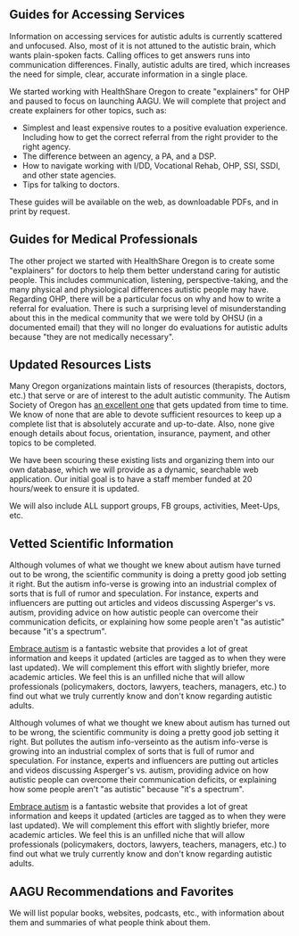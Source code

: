 ## Guides for Accessing Services
Information on accessing services for autistic adults is currently scattered and unfocused. Also, most of it is not attuned to the autistic brain, which wants plain-spoken facts. Calling offices to get answers runs into communication differences. Finally, autistic adults are tired, which increases the need for simple, clear, accurate information in a single place.

We started working with HealthShare Oregon to create "explainers" for OHP and paused to focus on launching AAGU. We will complete that project and create explainers for other topics, such as:
- Simplest and least expensive routes to a positive evaluation experience. Including how to get the correct referral from the right provider to the right agency.
- The difference between an agency, a PA, and a DSP.
- How to navigate working with I/DD, Vocational Rehab, OHP, SSI, SSDI, and other state agencies.
- Tips for talking to doctors.

These guides will be available on the web, as downloadable PDFs, and in print by request.

## Guides for Medical Professionals
The other project we started with HealthShare Oregon is to create some "explainers" for doctors to help them better understand caring for autistic people. This includes communication, listening, perspective-taking, and the many physical and physiological differences autistic people may have. Regarding OHP, there will be a particular focus on why and how to write a referral for evaluation. There is such a surprising level of misunderstanding about this in the medical community that we were told by OHSU (in a documented email) that they will no longer do evaluations for autistic adults because "they are not medically necessary".  

## Updated Resources Lists  
Many Oregon organizations maintain lists of resources (therapists, doctors, etc.) that serve or are of interest to the adult autistic community. The Autism Society of Oregon has [an excellent one](https://autismsocietyoregon.org/adult-resources/) that gets updated from time to time. We know of none that are able to devote sufficient resources to keep up a complete list that is absolutely accurate and up-to-date. Also, none give enough details about focus, orientation, insurance, payment, and other topics to be completed.

We have been scouring these existing lists and organizing them into our own database, which we will provide as a dynamic, searchable web application. Our initial goal is to have a staff member funded at 20 hours/week to ensure it is updated.

We will also include ALL support groups, FB groups, activities, Meet-Ups, etc.

## Vetted Scientific Information
Although volumes of what we thought we knew about autism have turned out to be wrong, the scientific community is doing a pretty good job setting it right. But the autism info-verse is growing into an industrial complex of sorts that is full of rumor and speculation. For instance, experts and influencers are putting out articles and videos discussing Asperger's vs. autism, providing advice on how autistic people can overcome their communication deficits, or explaining how some people aren't "as autistic" because "it's a spectrum".

[Embrace autism](https://embrace-autism.com/) is a fantastic website that provides a lot of great information and keeps it updated (articles are tagged as to when they were last updated). We will complement this effort with slightly briefer, more academic articles. We feel this is an unfilled niche that will allow professionals (policymakers, doctors, lawyers, teachers, managers, etc.) to find out what we truly currently know and don't know regarding autistic adults.

Although volumes of what we thought we knew about autism has turned out to be wrong, the scientific community is doing a pretty good job setting it right. But pollutes the autism info-verseinto as the autism info-verse is growing into an industrial complex of sorts that is full of rumor and speculation. For instance, experts and influencers are putting out articles and videos discussing Asperger's vs. autism, providing advice on how autistic people can overcome their communication deficits, or explaining how some people aren't "as autistic" because "it's a spectrum".

[Embrace autism](https://embrace-autism.com/) is a fantastic website that provides a lot of great information and keeps it updated (articles are tagged as to when they were last updated). We will complement this effort with slightly briefer, more academic articles. We feel this is an unfilled niche that will allow professionals (policymakers, doctors, lawyers, teachers, managers, etc.) to find out what we truly currently know and don't know regarding autistic adults.

## AAGU Recommendations and Favorites
We will list popular books, websites, podcasts, etc., with information about them and summaries of what people think about them.